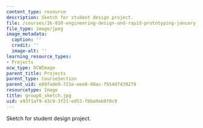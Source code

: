 ```yaml
---
content_type: resource
description: Sketch for student design project.
file: /courses/16-810-engineering-design-and-rapid-prototyping-january-iap-2005/e93f1af943c93f21ed53f8ba9e60f0c9_group6_sketch.jpg
file_type: image/jpeg
image_metadata:
  caption: ''
  credit: ''
  image-alt: ''
learning_resource_types:
- Projects
ocw_type: OCWImage
parent_title: Projects
parent_type: CourseSection
parent_uid: e89fade9-721e-eee0-98ac-f554d7439279
resourcetype: Image
title: group6_sketch.jpg
uid: e93f1af9-43c9-3f21-ed53-f8ba9e60f0c9
---
```

Sketch for student design project.


